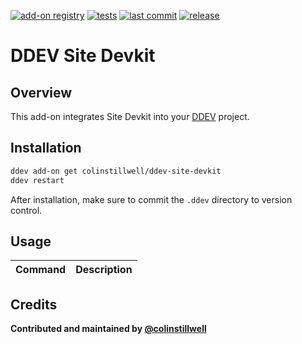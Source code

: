 [![add-on registry](https://img.shields.io/badge/DDEV-Add--on_Registry-blue)](https://addons.ddev.com)
[![tests](https://github.com/colinstillwell/ddev-site-devkit/actions/workflows/tests.yml/badge.svg?branch=main)](https://github.com/colinstillwell/ddev-site-devkit/actions/workflows/tests.yml?query=branch%3Amain)
[![last commit](https://img.shields.io/github/last-commit/colinstillwell/ddev-site-devkit)](https://github.com/colinstillwell/ddev-site-devkit/commits)
[![release](https://img.shields.io/github/v/release/colinstillwell/ddev-site-devkit)](https://github.com/colinstillwell/ddev-site-devkit/releases/latest)

# DDEV Site Devkit

## Overview

This add-on integrates Site Devkit into your [DDEV](https://ddev.com/) project.

## Installation

```bash
ddev add-on get colinstillwell/ddev-site-devkit
ddev restart
```

After installation, make sure to commit the `.ddev` directory to version control.

## Usage

| Command | Description |
| ------- | ----------- |

## Credits

**Contributed and maintained by [@colinstillwell](https://github.com/colinstillwell)**
